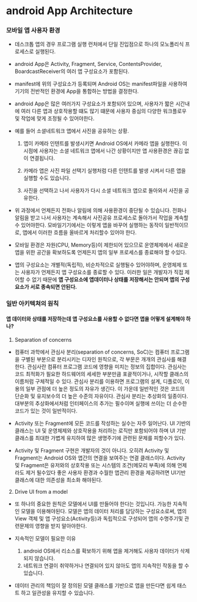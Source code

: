 # android App Architecture

### 모바일 앱 사용자 환경

- 데스크톱 앱의 경우 프로그램 실행 런처에서 단일 진입점으로 하나의 모노폴리식 프로세스로 실행된다.   

- android App은 Activity, Fragment, Service, ContentsProvider, BoardcastReceiver의 여러 앱 구성요소가 포함된다.   

- manifest에 위의 구성요소가 등록되며 Android OS는 manifest파일을 사용하여 기기의 전반적인 환경에 App을 통합하는 방법을 결정한다.   

- android App은 많은 여러가지 구성요소가 포함되어 있으며, 사용자가 짧은 시간내에 여러 다른 앱과 상호작용할 떄도 많기 떄문에 사용자 중심의 다양한 워크플로우 및 작업에 맞게 조정될 수 있어야한다.   

- 예를 들어 소셜네트워크 앱에서 사진을 공유하는 상황.

  1. 앱이 카메라 인텐트를 발생시키면 Android OS에서 카메라 앱을 실행한다. 이 시점에 사용자는 소셜 네트워크 앱에서 나간 상황이지만 앱 사용환경은 끊김 없이 연결됩니다.

  2. 카메라 앱은 사진 파일 선택기 실행처럼 다른 인텐트를 발생 시켜서 다른 앱을 실행할 수도 있습니다.

  3. 사진을 선택하고 나서 사용자가 다시 소셜 네트워크 앱으로 돌아와서 사진을 공유한다.

- 위 과정에서 언제든지 전화나 알림에 의해 사용환경이 중단될 수 있습니다. 전화나 알림을 받고 나서 사용자는 계속해서 사진공유 프로세스로 돌아가서 작업을 계속할 수 있어야한다. 모바일기기에서는 이렇게 앱을 바꾸어 실행하는 동작이 일반적이므로, 앱에서 이러한 흐름을 올바르게 처리할수 있어야 한다.   

- 모바일 환경은 자원(CPU, Memory등)이 제한되어 있으므로 운영체제에서 새로운 앱을 위한 공간을 확보하도록 언제든지 앱의 일부 프로세스를 종료해야 할 수있다.   

- 앱의 구성요소는 개별적(독립적), 비순차적으로 실행될수 있어야하며, 운영체제 또는 사용자가 언제든지 앱 구성요소를 종료할 수 있다. 이러한 일은 개발자가 직접 제어할 수 없기 때문에 **앱 구성요소에 앱데이터나 상태를 저장해서는 안되며 앱의 구성요소가 서로 종속되면 안된다.**   

### 일반 아키텍쳐의 원칙
#### 앱 데이터와 상태를 저장하는데 앱 구성요소를 사용할 수 없다면 앱을 어떻게 설계해야 하나?

1. Separation of concerns

 - 컴퓨터 과학에서 관심사 분리(separation of concerns, SoC)는 컴퓨터 프로그램을 구별된 부분으로 분리시키는 디자인 원칙으로, 각 부문은 개개의 관심사를 해결한다. 관심사란 컴퓨터 프로그램 코드에 영향을 미치는 정보의 집합이다. 관심사는 코드 최적화가 필요한 하드웨어의 세세한 부분만큼 포괄적이거나, 시작할 클래스의 이름처럼 구체적일 수 있다. 관심사 분리를 이용하면 프로그램의 설계, 디플로이, 이용의 일부 관점에 더 높은 정도의 자유가 생긴다. 이 가운데 일반적인 것은 코드의 단순화 및 유지보수의 더 높은 수준의 자유이다. 관심사 분리는 추상화의 일종이다. 대부분의 추상화에서처럼 인터페이스의 추가는 필수이며 실행에 쓰이는 더 순수한 코드가 있는 것이 일반적이다.

 - Activity 또는 Fragment에 모든 코드를 작성하는 실수는 자주 일어난다. UI 기반의 클래스는 UI 및 운영체제와 상호작용을 처리하는 로직만 포함되어야 하며 UI 기반 클래스를 최대한 가볍게 유지하여 많은 생명주기에 관련된 문제를 피할수가 있다.

-  Activity 및 Fragment 구현은 개발자의 것이 아니다. 오히려 Activity 및 Fragment는 Android OS와 앱간의 연결을 보여주는
연결 클래스이다. Activity 및 Fragment은 유저와의 상호작용 또는 시스템의 조건(메모리 부족)에 의해 언제라도 제거 될수있다
좋은 사용자 환경과 수월한 앱관리 환경을 제공하려면 UI기반 클래스에 대한 의존성을 최소화 해야된다.

2. Drive UI from a model

- 또 하나의 중요한 원칙은 모델에서 UI를 만들어야 한다는 것입니다. 가능한 지속적인 모델을 이용해야된다.
모델은 앱의 데이터 처리를 담당하는 구성요소로써, 앱의 View 객체 및 앱 구성요소(Activity등)과 독립적으로 구성되어 앱의 수명주기및 관련문제의 영향을 받지 말아야한다.

- 지속적인 모델이 필요한 이유
  1. android OS에서 리소스를 확보하기 위해 앱을 제거해도 사용자 데이터가 삭제되지 않습니다.
  2. 네트워크 연결이 취약하거나 연결되어 있지 않아도 앱의 지속적인 작동을 할 수 있습니다.

- 데이터 관리의 책임이 잘 정의된 모델 클래스를 기반으로 앱을 만든다면 쉽게 태스트 하고 일관성을 유지할 수 있습니다.
